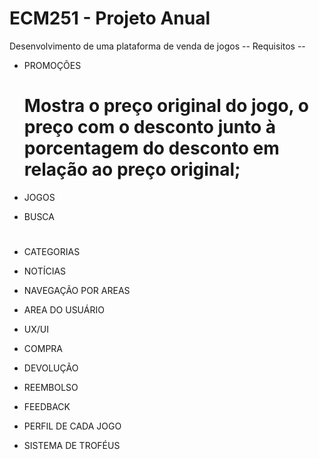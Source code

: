 # ECM251 - Projeto Anual

Desenvolvimento de uma plataforma de venda de jogos
                -- Requisitos -- 

-   PROMOÇÕES 
    # Mostra o preço original do jogo, o preço com o desconto junto à porcentagem do desconto em relação ao preço original;
-   JOGOS
-   BUSCA
    # 

-   CATEGORIAS
-   NOTÍCIAS
-   NAVEGAÇÃO POR AREAS
-   AREA DO USUÁRIO
-   UX/UI
-   COMPRA
-   DEVOLUÇÃO
-   REEMBOLSO
-   FEEDBACK
-   PERFIL DE CADA JOGO
-   SISTEMA DE TROFÉUS